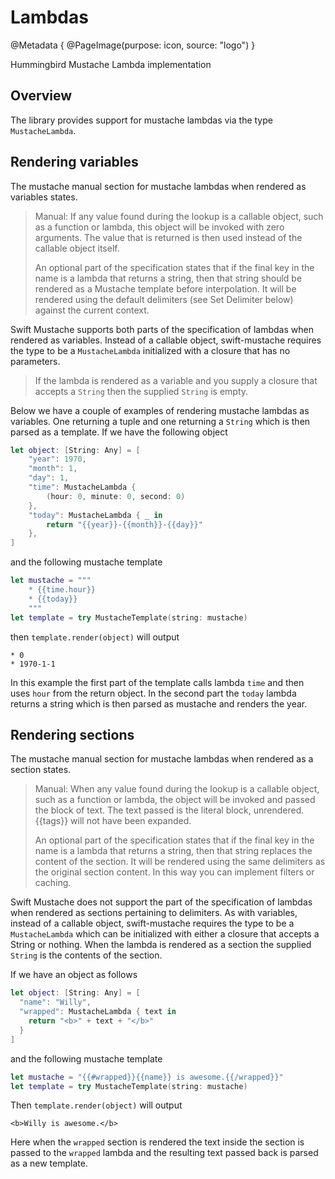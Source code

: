 # Lambdas

@Metadata {
    @PageImage(purpose: icon, source: "logo")
}

Hummingbird Mustache Lambda implementation

## Overview

The library provides support for mustache lambdas via the type `MustacheLambda`. 

## Rendering variables

The mustache manual section for mustache lambdas when rendered as variables states. 

> Manual: If any value found during the lookup is a callable object, such as a function or lambda, this object will be invoked with zero arguments. The value that is returned is then used instead of the callable object itself.
>
> An optional part of the specification states that if the final key in the name is a lambda that returns a string, then that string should be rendered as a Mustache template before interpolation. It will be rendered using the default delimiters (see Set Delimiter below) against the current context.

Swift Mustache supports both parts of the specification of lambdas when rendered as variables. Instead of a callable object, swift-mustache requires the type to be a `MustacheLambda` initialized with a closure that has no parameters. 

> If the lambda is rendered as a variable and you supply a closure that accepts a `String` then the supplied `String` is empty.

Below we have a couple of examples of rendering mustache lambdas as variables. One returning a tuple and one returning a `String` which is then parsed as a template. If we have the following object
```swift
let object: [String: Any] = [
    "year": 1970,
    "month": 1,
    "day": 1,
    "time": MustacheLambda {
        (hour: 0, minute: 0, second: 0)
    },
    "today": MustacheLambda { _ in
        return "{{year}}-{{month}}-{{day}}"
    },
]
```
and the following mustache template  
```swift
let mustache = """
    * {{time.hour}}
    * {{today}}
    """
let template = try MustacheTemplate(string: mustache)
```
then `template.render(object)` will output 
```
* 0
* 1970-1-1
```

In this example the first part of the template calls lambda `time` and then uses `hour` from the return object. In the second part the `today` lambda returns a string which is then parsed as mustache and renders the year.

## Rendering sections

The mustache manual section for mustache lambdas when rendered as a section states.

> Manual: When any value found during the lookup is a callable object, such as a function or lambda, the object will be invoked and passed the block of text. The text passed is the literal block, unrendered. {{tags}} will not have been expanded.
>
> An optional part of the specification states that if the final key in the name is a lambda that returns a string, then that string replaces the content of the section. It will be rendered using the same delimiters as the original section content. In this way you can implement filters or caching.

Swift Mustache does not support the part of the specification of lambdas when rendered as sections pertaining to delimiters. As with variables, instead of a callable object, swift-mustache requires the type to be a `MustacheLambda` which can be initialized with either a closure that accepts a String or nothing. When the lambda is rendered as a section the supplied `String` is the contents of the section.

If we have an object as follows
```swift
let object: [String: Any] = [
  "name": "Willy",
  "wrapped": MustacheLambda { text in
    return "<b>" + text + "</b>"
  }
]
```
and the following mustache template  
```swift
let mustache = "{{#wrapped}}{{name}} is awesome.{{/wrapped}}"
let template = try MustacheTemplate(string: mustache)
```
Then `template.render(object)` will output 
```
<b>Willy is awesome.</b>
```

Here when the `wrapped` section is rendered the text inside the section is passed to the `wrapped` lambda and the resulting text passed back is parsed as a new template.